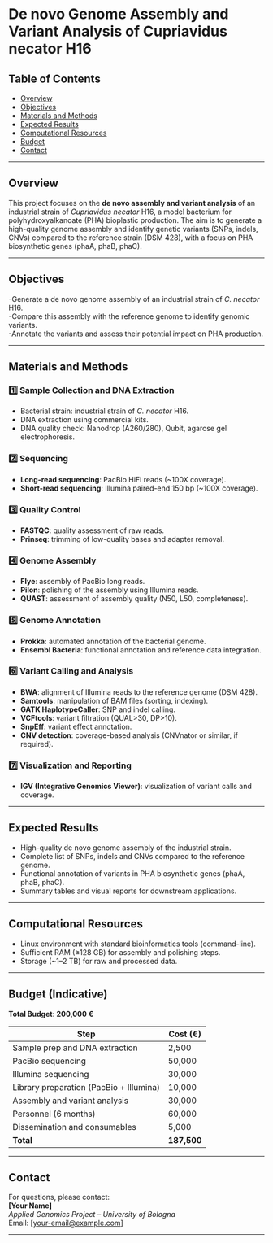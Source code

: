 # De novo Genome Assembly and Variant Analysis of Cupriavidus necator H16

## Table of Contents

- [Overview](#-overview)
- [Objectives](#-objectives)
- [Materials and Methods](#-materials-and-methods)
- [Expected Results](#-expected-results)
- [Computational Resources](#-computational-resources)
- [Budget](#-budget)
- [Contact](#-contact)

---

## Overview

This project focuses on the **de novo assembly and variant analysis** of an industrial strain of *Cupriavidus necator* H16, a model bacterium for polyhydroxyalkanoate (PHA) bioplastic production. The aim is to generate a high-quality genome assembly and identify genetic variants (SNPs, indels, CNVs) compared to the reference strain (DSM 428), with a focus on PHA biosynthetic genes (phaA, phaB, phaC).

---

## Objectives

-Generate a de novo genome assembly of an industrial strain of *C. necator* H16.  
-Compare this assembly with the reference genome to identify genomic variants.  
-Annotate the variants and assess their potential impact on PHA production.

---

## Materials and Methods

### 1️⃣ Sample Collection and DNA Extraction  
- Bacterial strain: industrial strain of *C. necator* H16.  
- DNA extraction using commercial kits.  
- DNA quality check: Nanodrop (A260/280), Qubit, agarose gel electrophoresis.

### 2️⃣ Sequencing  
- **Long-read sequencing**: PacBio HiFi reads (~100X coverage).  
- **Short-read sequencing**: Illumina paired-end 150 bp (~100X coverage).

### 3️⃣ Quality Control  
- **FASTQC**: quality assessment of raw reads.  
- **Prinseq**: trimming of low-quality bases and adapter removal.

### 4️⃣ Genome Assembly  
- **Flye**: assembly of PacBio long reads.  
- **Pilon**: polishing of the assembly using Illumina reads.  
- **QUAST**: assessment of assembly quality (N50, L50, completeness).

### 5️⃣ Genome Annotation  
- **Prokka**: automated annotation of the bacterial genome.  
- **Ensembl Bacteria**: functional annotation and reference data integration.

### 6️⃣ Variant Calling and Analysis  
- **BWA**: alignment of Illumina reads to the reference genome (DSM 428).  
- **Samtools**: manipulation of BAM files (sorting, indexing).  
- **GATK HaplotypeCaller**: SNP and indel calling.  
- **VCFtools**: variant filtration (QUAL>30, DP>10).  
- **SnpEff**: variant effect annotation.  
- **CNV detection**: coverage-based analysis (CNVnator or similar, if required).

### 7️⃣ Visualization and Reporting  
- **IGV (Integrative Genomics Viewer)**: visualization of variant calls and coverage.

---

## Expected Results

- High-quality de novo genome assembly of the industrial strain.  
- Complete list of SNPs, indels and CNVs compared to the reference genome.  
- Functional annotation of variants in PHA biosynthetic genes (phaA, phaB, phaC).  
- Summary tables and visual reports for downstream applications.

---

## Computational Resources

- Linux environment with standard bioinformatics tools (command-line).  
- Sufficient RAM (≥128 GB) for assembly and polishing steps.  
- Storage (~1–2 TB) for raw and processed data.

---

## Budget (Indicative)

**Total Budget**: **200,000 €**  

| Step | Cost (€) |
|------|----------|
| Sample prep and DNA extraction | 2,500 |
| PacBio sequencing | 50,000 |
| Illumina sequencing | 30,000 |
| Library preparation (PacBio + Illumina) | 10,000 |
| Assembly and variant analysis | 30,000 |
| Personnel (6 months) | 60,000 |
| Dissemination and consumables | 5,000 |
| **Total** | **187,500** |

---

## Contact

For questions, please contact:  
**[Your Name]**  
*Applied Genomics Project – University of Bologna*  
Email: [your-email@example.com]

---



